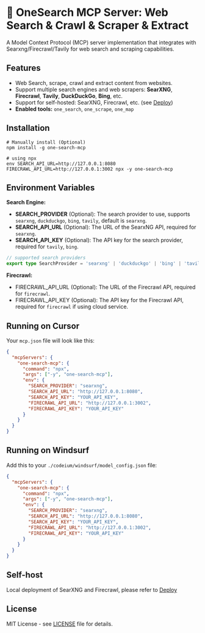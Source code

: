 # 🚀 OneSearch MCP Server: Web Search & Crawl & Scraper & Extract

A Model Context Protocol (MCP) server implementation that integrates with Searxng/Firecrawl/Tavily for web search and scraping capabilities.

## Features

- Web Search, scrape, crawl and extract content from websites.
- Support multiple search engines and web scrapers: **SearXNG**, **Firecrawl**, **Tavily**, **DuckDuckGo**, **Bing**, etc.
- Support for self-hosted: SearXNG, Firecrawl, etc. (see [Deploy](./deploy/README.md))
- **Enabled tools:** `one_search`, `one_scrape`, `one_map`

## Installation

```shell
# Manually install (Optional)
npm install -g one-search-mcp
```

```shell
# using npx
env SEARCH_API_URL=http://127.0.0.1:8080 FIRECRAWL_API_URL=http://127.0.0.1:3002 npx -y one-search-mcp
```

## Environment Variables

**Search Engine:**

- **SEARCH_PROVIDER** (Optional): The search provider to use, supports `searxng`, `duckduckgo`, `bing`, `tavily`, default is `searxng`.
- **SEARCH_API_URL** (Optional): The URL of the SearxNG API, required for `searxng`.
- **SEARCH_API_KEY** (Optional): The API key for the search provider, required for `tavily`, `bing`.

```ts
// supported search providers
export type SearchProvider = 'searxng' | 'duckduckgo' | 'bing' | 'tavily';
```

**Firecrawl:**

- FIRECRAWL_API_URL (Optional): The URL of the Firecrawl API, required for `firecrawl`.
- FIRECRAWL_API_KEY (Optional): The API key for the Firecrawl API, required for `firecrawl` if using cloud service.

## Running on Cursor

Your `mcp.json` file will look like this:

```json
{
  "mcpServers": {
    "one-search-mcp": {
      "command": "npx",
      "args": ["-y", "one-search-mcp"],
      "env": {
        "SEARCH_PROVIDER": "searxng",
        "SEARCH_API_URL": "http://127.0.0.1:8080",
        "SEARCH_API_KEY": "YOUR_API_KEY",
        "FIRECRAWL_API_URL": "http://127.0.0.1:3002",
        "FIRECRAWL_API_KEY": "YOUR_API_KEY"
      }
    }
  }
}
```

## Running on Windsurf

Add this to your `./codeium/windsurf/model_config.json` file:

```json
{
  "mcpServers": {
    "one-search-mcp": {
      "command": "npx",
      "args": ["-y", "one-search-mcp"],
      "env": {
        "SEARCH_PROVIDER": "searxng",
        "SEARCH_API_URL": "http://127.0.0.1:8080",
        "SEARCH_API_KEY": "YOUR_API_KEY",
        "FIRECRAWL_API_URL": "http://127.0.0.1:3002",
        "FIRECRAWL_API_KEY": "YOUR_API_KEY"
      }
    }
  }
}
```

## Self-host

Local deployment of SearXNG and Firecrawl, please refer to [Deploy](./deploy/README.md)

## License

MIT License - see [LICENSE](./LICENSE) file for details.
